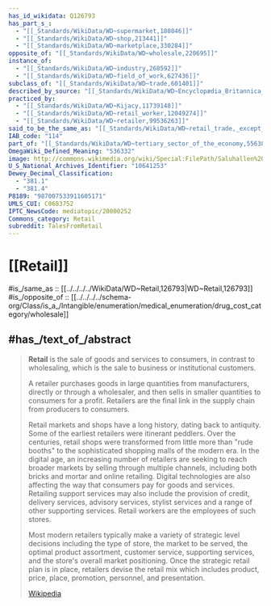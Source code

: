 ```yaml
---
has_id_wikidata: Q126793
has_part_s_:
  - "[[_Standards/WikiData/WD~supermarket,180846]]"
  - "[[_Standards/WikiData/WD~shop,213441]]"
  - "[[_Standards/WikiData/WD~marketplace,330284]]"
opposite_of: "[[_Standards/WikiData/WD~wholesale,220695]]"
instance_of:
  - "[[_Standards/WikiData/WD~industry,268592]]"
  - "[[_Standards/WikiData/WD~field_of_work,627436]]"
subclass_of: "[[_Standards/WikiData/WD~trade,601401]]"
described_by_source: "[[_Standards/WikiData/WD~Encyclopædia_Britannica_11th_edition,867541]]"
practiced_by:
  - "[[_Standards/WikiData/WD~Kijacy,11739148]]"
  - "[[_Standards/WikiData/WD~retail_worker,12049274]]"
  - "[[_Standards/WikiData/WD~retailer,99536263]]"
said_to_be_the_same_as: "[[_Standards/WikiData/WD~retail_trade,_except_of_motor_vehicles_and_motorcycles,29584310]]"
IAB_code: "114"
part_of: "[[_Standards/WikiData/WD~tertiary_sector_of_the_economy,55638]]"
OmegaWiki_Defined_Meaning: "536332"
image: http://commons.wikimedia.org/wiki/Special:FilePath/Saluhallen%20i%20Helsingfors%20%282%29.jpg
U_S_National_Archives_Identifier: "10641253"
Dewey_Decimal_Classification:
  - "381.1"
  - "381.4"
P8189: "987007533911605171"
UMLS_CUI: C0683752
IPTC_NewsCode: mediatopic/20000252
Commons_category: Retail
subreddit: TalesFromRetail
---
```


# [[Retail]] 

#is_/same_as :: [[../../../../WikiData/WD~Retail,126793|WD~Retail,126793]] 
#is_/opposite_of :: [[../../../../schema-org/Class/is_a_/Intangible/enumeration/medical_enumeration/drug_cost_category/wholesale]] 

## #has_/text_of_/abstract 

> **Retail** is the sale of goods and services to consumers, 
> in contrast to wholesaling, which is the sale to business or institutional customers. 
> 
> A retailer purchases goods in large quantities from manufacturers, directly or through a wholesaler, and then sells in smaller quantities to consumers for a profit. Retailers are the final link in the supply chain from producers to consumers.
>
> Retail markets and shops have a long history, dating back to antiquity. Some of the earliest retailers were itinerant peddlers. Over the centuries, retail shops were transformed from little more than "rude booths" to the sophisticated shopping malls of the modern era. In the digital age, an increasing number of retailers are seeking to reach broader markets by selling through multiple channels, including both bricks and mortar and online retailing. Digital technologies are also affecting the way that consumers pay for goods and services. Retailing support services may also include the provision of credit, delivery services, advisory services, stylist services and a range of other supporting services. Retail workers are the employees of such stores.
>
> Most modern retailers typically make a variety of strategic level decisions including the type of store, the market to be served, the optimal product assortment, customer service, supporting services, and the store's overall market positioning. Once the strategic retail plan is in place, retailers devise the retail mix which includes product, price, place, promotion, personnel, and presentation.
>
> [Wikipedia](https://en.wikipedia.org/wiki/Retail) 


